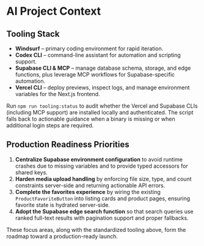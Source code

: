 # AI Project Context

## Tooling Stack
- **Windsurf** – primary coding environment for rapid iteration.
- **Codex CLI** – command-line assistant for automation and scripting support.
- **Supabase CLI & MCP** – manage database schema, storage, and edge functions, plus leverage MCP workflows for Supabase-specific automation.
- **Vercel CLI** – deploy previews, inspect logs, and manage environment variables for the Next.js frontend.

Run `npm run tooling:status` to audit whether the Vercel and Supabase CLIs (including MCP support) are installed locally and authenticated. The script falls back to actionable guidance when a binary is missing or when additional login steps are required.

## Production Readiness Priorities
1. **Centralize Supabase environment configuration** to avoid runtime crashes due to missing variables and to provide typed accessors for shared keys.
2. **Harden media upload handling** by enforcing file size, type, and count constraints server-side and returning actionable API errors.
3. **Complete the favorites experience** by wiring the existing `ProductFavoriteButton` into listing cards and product pages, ensuring favorite state is hydrated server-side.
4. **Adopt the Supabase edge search function** so that search queries use ranked full-text results with pagination support and proper fallbacks.

These focus areas, along with the standardized tooling above, form the roadmap toward a production-ready launch.
